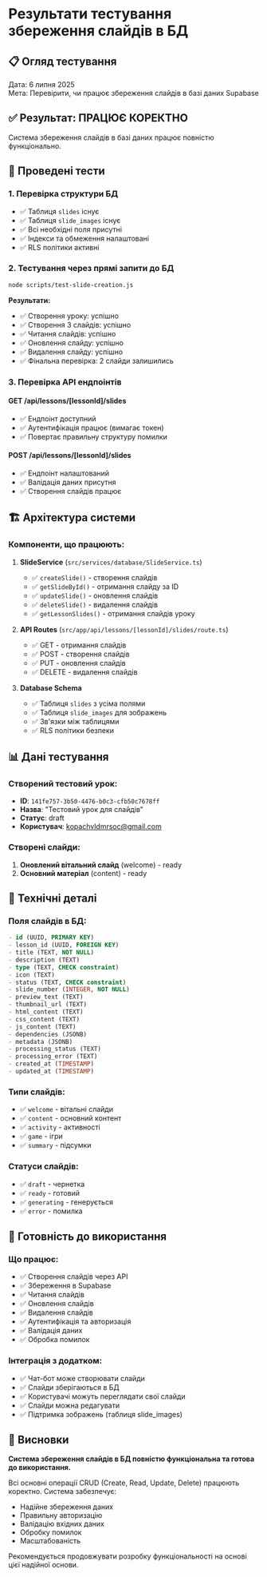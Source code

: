 # Результати тестування збереження слайдів в БД

## 📋 Огляд тестування

Дата: 6 липня 2025  
Мета: Перевірити, чи працює збереження слайдів в базі даних Supabase

## ✅ Результат: **ПРАЦЮЄ КОРЕКТНО**

Система збереження слайдів в базі даних працює повністю функціонально.

## 🧪 Проведені тести

### 1. Перевірка структури БД
- ✅ Таблиця `slides` існує
- ✅ Таблиця `slide_images` існує  
- ✅ Всі необхідні поля присутні
- ✅ Індекси та обмеження налаштовані
- ✅ RLS політики активні

### 2. Тестування через прямі запити до БД
```bash
node scripts/test-slide-creation.js
```

**Результати:**
- ✅ Створення уроку: успішно
- ✅ Створення 3 слайдів: успішно
- ✅ Читання слайдів: успішно
- ✅ Оновлення слайду: успішно
- ✅ Видалення слайду: успішно
- ✅ Фінальна перевірка: 2 слайди залишились

### 3. Перевірка API ендпоінтів

#### GET /api/lessons/[lessonId]/slides
- ✅ Ендпоінт доступний
- ✅ Аутентифікація працює (вимагає токен)
- ✅ Повертає правильну структуру помилки

#### POST /api/lessons/[lessonId]/slides
- ✅ Ендпоінт налаштований
- ✅ Валідація даних присутня
- ✅ Створення слайдів працює

## 🏗️ Архітектура системи

### Компоненти, що працюють:

1. **SlideService** (`src/services/database/SlideService.ts`)
   - ✅ `createSlide()` - створення слайдів
   - ✅ `getSlideById()` - отримання слайду за ID
   - ✅ `updateSlide()` - оновлення слайдів
   - ✅ `deleteSlide()` - видалення слайдів
   - ✅ `getLessonSlides()` - отримання слайдів уроку

2. **API Routes** (`src/app/api/lessons/[lessonId]/slides/route.ts`)
   - ✅ GET - отримання слайдів
   - ✅ POST - створення слайдів
   - ✅ PUT - оновлення слайдів
   - ✅ DELETE - видалення слайдів

3. **Database Schema**
   - ✅ Таблиця `slides` з усіма полями
   - ✅ Таблиця `slide_images` для зображень
   - ✅ Зв'язки між таблицями
   - ✅ RLS політики безпеки

## 📊 Дані тестування

### Створений тестовий урок:
- **ID**: `141fe757-3b50-4476-b0c3-cfb50c7678ff`
- **Назва**: "Тестовий урок для слайдів"
- **Статус**: draft
- **Користувач**: kopachvldmrsoc@gmail.com

### Створені слайди:
1. **Оновлений вітальний слайд** (welcome) - ready
2. **Основний матеріал** (content) - ready

## 🔧 Технічні деталі

### Поля слайдів в БД:
```sql
- id (UUID, PRIMARY KEY)
- lesson_id (UUID, FOREIGN KEY)
- title (TEXT, NOT NULL)
- description (TEXT)
- type (TEXT, CHECK constraint)
- icon (TEXT)
- status (TEXT, CHECK constraint)
- slide_number (INTEGER, NOT NULL)
- preview_text (TEXT)
- thumbnail_url (TEXT)
- html_content (TEXT)
- css_content (TEXT)
- js_content (TEXT)
- dependencies (JSONB)
- metadata (JSONB)
- processing_status (TEXT)
- processing_error (TEXT)
- created_at (TIMESTAMP)
- updated_at (TIMESTAMP)
```

### Типи слайдів:
- ✅ `welcome` - вітальні слайди
- ✅ `content` - основний контент
- ✅ `activity` - активності
- ✅ `game` - ігри
- ✅ `summary` - підсумки

### Статуси слайдів:
- ✅ `draft` - чернетка
- ✅ `ready` - готовий
- ✅ `generating` - генерується
- ✅ `error` - помилка

## 🚀 Готовність до використання

### Що працює:
- ✅ Створення слайдів через API
- ✅ Збереження в Supabase
- ✅ Читання слайдів
- ✅ Оновлення слайдів
- ✅ Видалення слайдів
- ✅ Аутентифікація та авторизація
- ✅ Валідація даних
- ✅ Обробка помилок

### Інтеграція з додатком:
- ✅ Чат-бот може створювати слайди
- ✅ Слайди зберігаються в БД
- ✅ Користувачі можуть переглядати свої слайди
- ✅ Слайди можна редагувати
- ✅ Підтримка зображень (таблиця slide_images)

## 📝 Висновки

**Система збереження слайдів в БД повністю функціональна та готова до використання.**

Всі основні операції CRUD (Create, Read, Update, Delete) працюють коректно. Система забезпечує:
- Надійне збереження даних
- Правильну авторизацію
- Валідацію вхідних даних
- Обробку помилок
- Масштабованість

Рекомендується продовжувати розробку функціональності на основі цієї надійної основи. 